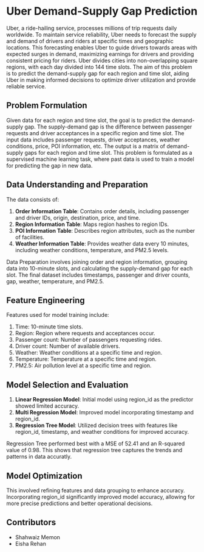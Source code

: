 # Uber Demand-Supply Gap Prediction

Uber, a ride-hailing service, processes millions of trip requests daily worldwide. To maintain service reliability, Uber needs to forecast the supply and demand of drivers and riders at specific times and geographic locations. This forecasting enables Uber to guide drivers towards areas with expected surges in demand, maximizing earnings for drivers and providing consistent pricing for riders. Uber divides cities into non-overlapping square regions, with each day divided into 144 time slots. The aim of this problem is to predict the demand-supply gap for each region and time slot, aiding Uber in making informed decisions to optimize driver utilization and provide reliable service.

## Problem Formulation

Given data for each region and time slot, the goal is to predict the demand-supply gap. The supply-demand gap is the difference between passenger requests and driver acceptances in a specific region and time slot. The input data includes passenger requests, driver acceptances, weather conditions, price, POI information, etc. The output is a matrix of demand-supply gaps for each region and time slot. This problem is formulated as a supervised machine learning task, where past data is used to train a model for predicting the gap in new data.

## Data Understanding and Preparation

The data consists of:

1. **Order Information Table**: Contains order details, including passenger and driver IDs, origin, destination, price, and time.
2. **Region Information Table**: Maps region hashes to region IDs.
3. **POI Information Table**: Describes region attributes, such as the number of facilities.
4. **Weather Information Table**: Provides weather data every 10 minutes, including weather conditions, temperature, and PM2.5 levels.

Data Preparation involves joining order and region information, grouping data into 10-minute slots, and calculating the supply-demand gap for each slot. The final dataset includes timestamps, passenger and driver counts, gap, weather, temperature, and PM2.5.

## Feature Engineering

Features used for model training include:

1. Time: 10-minute time slots.
2. Region: Region where requests and acceptances occur.
3. Passenger count: Number of passengers requesting rides.
4. Driver count: Number of available drivers.
5. Weather: Weather conditions at a specific time and region.
6. Temperature: Temperature at a specific time and region.
7. PM2.5: Air pollution level at a specific time and region.

## Model Selection and Evaluation

1. **Linear Regression Model**: Initial model using region_id as the predictor showed limited accuracy.
2. **Multi Regression Model**: Improved model incorporating timestamp and region_id.
3. **Regression Tree Model**: Utilized decision trees with features like region_id, timestamp, and weather conditions for improved accuracy.

Regression Tree performed best with a MSE of 52.41 and an R-squared value of 0.98. This shows that regression tree captures the trends and patterns in data accuratly.

## Model Optimization 
This involved refining features and data grouping to enhance accuracy. Incorporating region_id significantly improved model accuracy, allowing for more precise predictions and better operational decisions.



## Contributors

- Shahwaiz Memon
- Eisha Rehan

